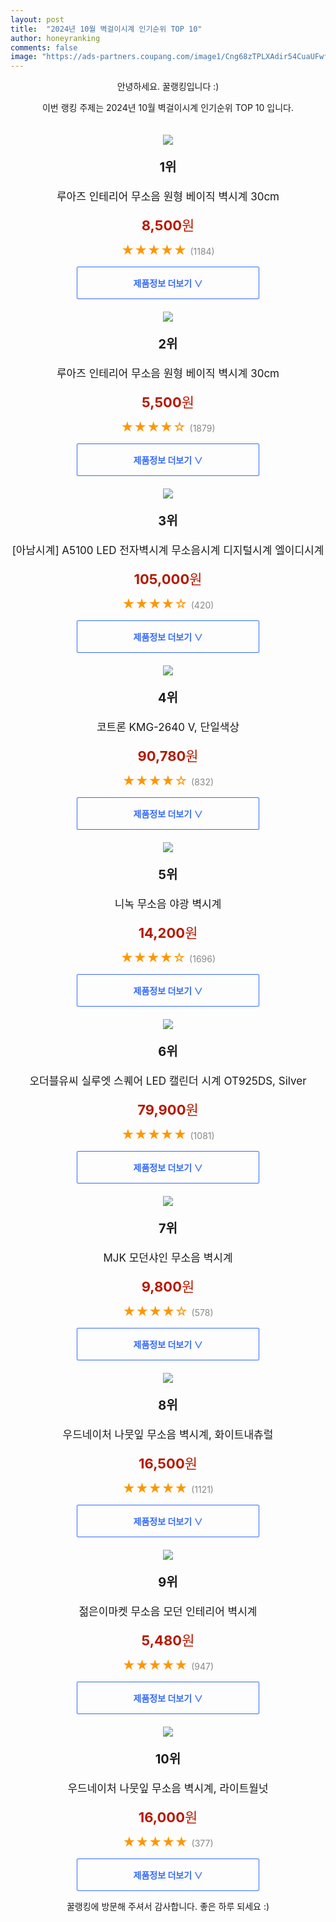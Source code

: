```yaml
---
layout: post
title:  "2024년 10월 벽걸이시계 인기순위 TOP 10"
author: honeyranking
comments: false
image: "https://ads-partners.coupang.com/image1/Cng68zTPLXAdir54CuaUFwf_Z1yYEWFCjBh37NPFoV0avFdpu4FcM6AkiTV1-YcZgMD9WxWXuj5YGwSHcPPKfVbBICM9QEEhoYbRNHvTi5ptiU6XI7OnaOqUYEBb4OIx4JesSOYBmVNd_R-kwOvVbZZIVoOnIgygQa2IOPSLfuwOdlD2rhr5Hh6YScbfjB3jLNWJTf3XVeTBaZ24s_zm1rVS7BkaQUzxGkcZ6tsEcue07_8E5wv_THfQLS7GNKoan2gjtZ_91VwHYFSpcmsXAvM8_MRturZ2gqBYrX1mYPSd5--ahD8IA2o8JQ=="
---
```

<p style="text-align: center;">안녕하세요. 꿀랭킹입니다 :)</p>
<p style="text-align: center;">이번 랭킹 주제는 2024년 10월 벽걸이시계 인기순위 TOP 10 입니다.</p><center><img src="https://ads-partners.coupang.com/image1/Cng68zTPLXAdir54CuaUFwf_Z1yYEWFCjBh37NPFoV0avFdpu4FcM6AkiTV1-YcZgMD9WxWXuj5YGwSHcPPKfVbBICM9QEEhoYbRNHvTi5ptiU6XI7OnaOqUYEBb4OIx4JesSOYBmVNd_R-kwOvVbZZIVoOnIgygQa2IOPSLfuwOdlD2rhr5Hh6YScbfjB3jLNWJTf3XVeTBaZ24s_zm1rVS7BkaQUzxGkcZ6tsEcue07_8E5wv_THfQLS7GNKoan2gjtZ_91VwHYFSpcmsXAvM8_MRturZ2gqBYrX1mYPSd5--ahD8IA2o8JQ==" style="margin-top:20px" /></center><p style="text-align: center; font-size: 20px"><b>1위</b></p><p style="text-align: center; font-size: 17px">루아즈 인테리어 무소음 원형 베이직 벽시계 30cm</p><p style="text-align: center;"><span style="color: #b61800; font-size: 22px;"><b>8,500</b>원</span></p><p style="text-align: center;"><span style="color: #ff9600; font-size: 20px;">★★★★★ </span><span style="color: #878787;">(1184)</span></p><center><a href="https://link.coupang.com/re/AFFSDP?lptag=AF3899140&subid=honeyrank&pageKey=7138354134&itemId=16607784911&vendorItemId=83985848009&traceid=V0-153-078a66e71d21d30f&requestid=20241024210000527231822889&token=31850C%7CMIXED"><div style="font-size: 14px; display: inline-block; padding: 15px 90px; color: #346aff; border-radius: 2px; border: 1px solid #346aff; cursor: pointer;"><b>제품정보 더보기 &or;</b></div></a></center><center><img src="https://ads-partners.coupang.com/image1/R9Dw5J-nOvoXZCPXR_EX5HtDeexVnMVHOghzTXGSmDNRgORPZF_FPYoFMuzy6_mHyW0MiaENF-CJw3vmplYqzpWmta05YHJT_EDXTKpzpRNzqF4-FEGWzKquDCeLJ1u9_C734w58-k04k4agv8xca-0mllV_fOZR_erj-LcVzW5gp5dRN6yTuINMvN6PJOzA3SLXHKa1JeqgLS40wRos5JffSNMxqzGBs4tP_02VlALWDzRD81l_zHKtNBlzhjTgNub_5yX5MP67YRJ-tTO-c6X9rGqA3kg2Jg==" style="margin-top:20px" /></center><p style="text-align: center; font-size: 20px"><b>2위</b></p><p style="text-align: center; font-size: 17px">루아즈 인테리어 무소음 원형 베이직 벽시계 30cm</p><p style="text-align: center;"><span style="color: #b61800; font-size: 22px;"><b>5,500</b>원</span></p><p style="text-align: center;"><span style="color: #ff9600; font-size: 20px;">★★★★☆ </span><span style="color: #878787;">(1879)</span></p><center><a href="https://link.coupang.com/re/AFFSDP?lptag=AF3899140&subid=honeyrank&pageKey=7138354134&itemId=19974453556&vendorItemId=87072899363&traceid=V0-153-078a66e71d21d30f&requestid=20241024210000527231822889&token=31850C%7CMIXED"><div style="font-size: 14px; display: inline-block; padding: 15px 90px; color: #346aff; border-radius: 2px; border: 1px solid #346aff; cursor: pointer;"><b>제품정보 더보기 &or;</b></div></a></center><center><img src="https://ads-partners.coupang.com/image1/pl7fIZfAt_Vlbp2xpg3UQWhRS-O-NcDMrvyRn1sJD2LPXVQhLYcwcB1DUX9S2Haq6yQIjevk4pfEc4PifVp-pVrbfKeJKYTjvFaKv1tuNaEExveYMWdjQags2ucHwjLkuD_S8a3efA5I4UTkgxCuLvYqxlSnW0P-9du6uxheCSDbgcJFaJ1XTgTqWWLreOvxD5YThG2DIv_6L92Za4PCwxvJLT8b0RfMeBO5kueF0_vCVIYwZBtxUkVanNMCXko680S0ljQFKdpeg2VDxpTQWqiut8ZiqOaUkXxSHKrKaVvcBHwfl__9af8TftB-Cg==" style="margin-top:20px" /></center><p style="text-align: center; font-size: 20px"><b>3위</b></p><p style="text-align: center; font-size: 17px">[아남시계] A5100 LED 전자벽시계 무소음시계 디지털시계 엘이디시계</p><p style="text-align: center;"><span style="color: #b61800; font-size: 22px;"><b>105,000</b>원</span></p><p style="text-align: center;"><span style="color: #ff9600; font-size: 20px;">★★★★☆ </span><span style="color: #878787;">(420)</span></p><center><a href="https://link.coupang.com/re/AFFSDP?lptag=AF3899140&subid=honeyrank&pageKey=7153635139&itemId=17989921435&vendorItemId=85572764944&traceid=V0-153-f2a5427fccc9f4e0&clickBeacon=7f05cfb0-91ff-11ef-87dd-0273ba874e53%7E3&requestid=20241024210000527231822889&token=31850C%7CMIXED"><div style="font-size: 14px; display: inline-block; padding: 15px 90px; color: #346aff; border-radius: 2px; border: 1px solid #346aff; cursor: pointer;"><b>제품정보 더보기 &or;</b></div></a></center><center><img src="https://ads-partners.coupang.com/image1/0WOVr6x_b3Oyldqx0ck7W7-eF5SnAt0fC9FaPwtcP0MczzW9YufK8c5w-1LsK4simpWxxuTrbTOQB6fxPIDzh5ofuFEmdF32Xo6QMRScCh0J9cga54GDqHUzuJvm83GZgzkMyR00caPADtYTb5ktr0GwpWCQdBHcu3un_dctPOg7N3nPG8hCX64RunibcVWX72gDXQj0hZTndkEqetK3V9JITiozcagK4C-PkSyD-HBU_kBTZEeEBynqeYy5bEl4BA2zFqciR7GVmgdkYzIBEYTgn92B1NWof0MmbqNAJH1oZKMnYRXbC5mWkXr-bSAa" style="margin-top:20px" /></center><p style="text-align: center; font-size: 20px"><b>4위</b></p><p style="text-align: center; font-size: 17px">코트론 KMG-2640 V, 단일색상</p><p style="text-align: center;"><span style="color: #b61800; font-size: 22px;"><b>90,780</b>원</span></p><p style="text-align: center;"><span style="color: #ff9600; font-size: 20px;">★★★★☆ </span><span style="color: #878787;">(832)</span></p><center><a href="https://link.coupang.com/re/AFFSDP?lptag=AF3899140&subid=honeyrank&pageKey=1566265567&itemId=2678221723&vendorItemId=84672185653&traceid=V0-153-553107e8a89ef36c&clickBeacon=7f05cfb0-91ff-11ef-8ca3-74eb590f448d%7E3&requestid=20241024210000527231822889&token=31850C%7CMIXED"><div style="font-size: 14px; display: inline-block; padding: 15px 90px; color: #346aff; border-radius: 2px; border: 1px solid #346aff; cursor: pointer;"><b>제품정보 더보기 &or;</b></div></a></center><center><img src="https://ads-partners.coupang.com/image1/IeaX2bw-Lc4XQrI7IcjEjdCwjYIU97ZgpzohR6kpe7opsZxTULmMz2CAdQ95qMGQ2z5KAnv2uHNJtidR3AeQDxxI92I_RHD4FUlbNaPqyotsQRmY-ywC1Z-wSgGa0fW9blzMQKM3ZQ7i6PG9_kbTXktSFiCaOAUs_WYujMVQyg2jqPcYRnhgRse3CAlwLohAzeK6gCgVJ9-9hXlCo8cyADPPm_QTGENy33SSgspyWCc9AcOlbGhbWE5oUk1PXY6Y8UcIZwoU5x6n4I28zcqIpmmvrSrQnmy4m2bg-NuPmJ06S_NPO9ii4fic" style="margin-top:20px" /></center><p style="text-align: center; font-size: 20px"><b>5위</b></p><p style="text-align: center; font-size: 17px">니녹 무소음 야광 벽시계</p><p style="text-align: center;"><span style="color: #b61800; font-size: 22px;"><b>14,200</b>원</span></p><p style="text-align: center;"><span style="color: #ff9600; font-size: 20px;">★★★★☆ </span><span style="color: #878787;">(1696)</span></p><center><a href="https://link.coupang.com/re/AFFSDP?lptag=AF3899140&subid=honeyrank&pageKey=6509602197&itemId=14372137190&vendorItemId=81616496222&traceid=V0-153-2d568a236b5e8c5f&requestid=20241024210000527231822889&token=31850C%7CMIXED"><div style="font-size: 14px; display: inline-block; padding: 15px 90px; color: #346aff; border-radius: 2px; border: 1px solid #346aff; cursor: pointer;"><b>제품정보 더보기 &or;</b></div></a></center><center><img src="https://ads-partners.coupang.com/image1/QOajm2yDsp0-nEgbQA4BzLonw4zc9v9VwmeLegg8O6CsJtoSyWjsSB_NNYOW4RESnSHJbbmHbG1n4GujIcN_ARYuyzBN6X9ORADt4IG45HnxNefS2PyAM46VI2UP3daTz830ebd1QaD_e5MrQYihR79E8S08EMaH5fORqRj9WfyUY-jiYW6LFF-BzaiRWqHxaQMnb0xPWZz6WYsyd8a0sAEF8aooy_1PSF4YaOO-rwM62D4y1jBPAOGisMaryWHXrevSuhFIyYBUn2f0QaqxThlVI_C4mKd1AvRQ9WnqfQ==" style="margin-top:20px" /></center><p style="text-align: center; font-size: 20px"><b>6위</b></p><p style="text-align: center; font-size: 17px">오더블유씨 실루엣 스퀘어 LED 캘린더 시계 OT925DS, Silver</p><p style="text-align: center;"><span style="color: #b61800; font-size: 22px;"><b>79,900</b>원</span></p><p style="text-align: center;"><span style="color: #ff9600; font-size: 20px;">★★★★★ </span><span style="color: #878787;">(1081)</span></p><center><a href="https://link.coupang.com/re/AFFSDP?lptag=AF3899140&subid=honeyrank&pageKey=6010762509&itemId=10904253091&vendorItemId=78184102808&traceid=V0-153-94b0c8b28a9a72ca&clickBeacon=7f05cfb0-91ff-11ef-8267-f1cc59d233e4%7E3&requestid=20241024210000527231822889&token=31850C%7CMIXED"><div style="font-size: 14px; display: inline-block; padding: 15px 90px; color: #346aff; border-radius: 2px; border: 1px solid #346aff; cursor: pointer;"><b>제품정보 더보기 &or;</b></div></a></center><center><img src="https://ads-partners.coupang.com/image1/SUkNlVFFP7dvhzA3Se_SXEtNwukDdXnKgBrduASexKlGjqJYGtLJFTPQqNmEAf-J89dmrigyGABKajSmN5TIas9wVdTK0VIMUw8UmYbDcOO9tq9eWcbKx8G3e_cqeoSU15cUX_JcO5S5axSBvfNbgQ6ZnSZyvdzn7BKXxPg3VtntlXpujONjO9l4U88ai9bkygD0ByhByu1PD0TEpNd1gNZkLbSPnqjnl6WABAOhrMJ6JL1pIAOUfchsZNJLvvIoz_gb2xlzKTseWM0YUBCY-BWeMLJzd93LplA=" style="margin-top:20px" /></center><p style="text-align: center; font-size: 20px"><b>7위</b></p><p style="text-align: center; font-size: 17px">MJK 모던샤인 무소음 벽시계</p><p style="text-align: center;"><span style="color: #b61800; font-size: 22px;"><b>9,800</b>원</span></p><p style="text-align: center;"><span style="color: #ff9600; font-size: 20px;">★★★★☆ </span><span style="color: #878787;">(578)</span></p><center><a href="https://link.coupang.com/re/AFFSDP?lptag=AF3899140&subid=honeyrank&pageKey=2250805320&itemId=3847686429&vendorItemId=74153581979&traceid=V0-153-b991103700a7b0ab&requestid=20241024210000527231822889&token=31850C%7CMIXED"><div style="font-size: 14px; display: inline-block; padding: 15px 90px; color: #346aff; border-radius: 2px; border: 1px solid #346aff; cursor: pointer;"><b>제품정보 더보기 &or;</b></div></a></center><center><img src="https://ads-partners.coupang.com/image1/uawV8UuUGiNJkflxuQYjLJXyxBZMfSzNGul-Zmr7AeXAADRqSTkFxn9vshLtCclfsEPCuk3DhHs7TPlNRa_3KilMwN6A6J380UYcFU0M7DdhgLoR13Y0RD5ktKGNuBxhLXbpKbmT9zoBPmzr3U41W6682HwHzEwXkfvytHWxMJAZSykiI2UC-B6JmIEKL8i3Sr7mZ7GIMO3i3ypmmIzu5Uz7OxqCzB9N7w0NEYDJaVhFrfSRd3g32qI6R6nqS67XGEJ13ZdbbGiqnv7yCTPxvI3OUFwqVZ0=" style="margin-top:20px" /></center><p style="text-align: center; font-size: 20px"><b>8위</b></p><p style="text-align: center; font-size: 17px">우드네이처 나뭇잎 무소음 벽시계, 화이트내츄럴</p><p style="text-align: center;"><span style="color: #b61800; font-size: 22px;"><b>16,500</b>원</span></p><p style="text-align: center;"><span style="color: #ff9600; font-size: 20px;">★★★★★ </span><span style="color: #878787;">(1121)</span></p><center><a href="https://link.coupang.com/re/AFFSDP?lptag=AF3899140&subid=honeyrank&pageKey=6743989952&itemId=15752080402&vendorItemId=82965776806&traceid=V0-153-e62aef7b506af8b3&clickBeacon=7f05cfb0-91ff-11ef-828d-d761f106e0d1%7E3&requestid=20241024210000527231822889&token=31850C%7CMIXED"><div style="font-size: 14px; display: inline-block; padding: 15px 90px; color: #346aff; border-radius: 2px; border: 1px solid #346aff; cursor: pointer;"><b>제품정보 더보기 &or;</b></div></a></center><center><img src="https://ads-partners.coupang.com/image1/TjRSXOcgbL41-nMXTrDJI7j0P6DYfDpa0YrFN2Qe7XCO79oJh3flAOA28NAkBE6_pzmSIeYecxXhDaNVOJrxtpZiCv5XGw6mj9tXZczz7vfPNcv4FBcVBWrAG4Fk4OqsshpitMcc0lFMgh_TYqE0-jxqgMvAG3uWBNJs9a2VKVCPTxvdrWNz8JUAXsuFLpb1ZVJV6NYU2DwQ3wT3ssAsEshqreY9FPLccr5a0XMhDt665yO2GiCBdyKzqV-Jxgtv_z0AduCHHUZWd-NGUZy9cRVRaIN4RwW9GA==" style="margin-top:20px" /></center><p style="text-align: center; font-size: 20px"><b>9위</b></p><p style="text-align: center; font-size: 17px">젊은이마켓 무소음 모던 인테리어 벽시계</p><p style="text-align: center;"><span style="color: #b61800; font-size: 22px;"><b>5,480</b>원</span></p><p style="text-align: center;"><span style="color: #ff9600; font-size: 20px;">★★★★★ </span><span style="color: #878787;">(947)</span></p><center><a href="https://link.coupang.com/re/AFFSDP?lptag=AF3899140&subid=honeyrank&pageKey=66263527&itemId=223001425&vendorItemId=3762527522&traceid=V0-153-7e60d72ecf85c5f6&requestid=20241024210000527231822889&token=31850C%7CMIXED"><div style="font-size: 14px; display: inline-block; padding: 15px 90px; color: #346aff; border-radius: 2px; border: 1px solid #346aff; cursor: pointer;"><b>제품정보 더보기 &or;</b></div></a></center><center><img src="https://ads-partners.coupang.com/image1/EzafCqe1Rqy1OSaGE_ifIo3VCWBDIwphgVP7EJWWcgtJNCqfCOMsRoqnKZNPSm0rPy68gvsBx0rO2mCzrqA1kRNCD2BQjDWygIdJHn4va6dSgBBs-vet81fCzxJ33BdsCjAFkInPD88GzUVzhTVQ2jhXmSNtjtpjpI0ZdLSx_0i0Ly8BTdxDW0d8Xp6a2-BTGhH9M-C3XzlIbTYriopNciVCgX17UVz401rXTXMkSXEzPK5o8JXPwvw5ribXuUiE7LoBkfAwWEAMZEEwhYxQp6PQYcditj0=" style="margin-top:20px" /></center><p style="text-align: center; font-size: 20px"><b>10위</b></p><p style="text-align: center; font-size: 17px">우드네이처 나뭇잎 무소음 벽시계, 라이트월넛</p><p style="text-align: center;"><span style="color: #b61800; font-size: 22px;"><b>16,000</b>원</span></p><p style="text-align: center;"><span style="color: #ff9600; font-size: 20px;">★★★★★ </span><span style="color: #878787;">(377)</span></p><center><a href="https://link.coupang.com/re/AFFSDP?lptag=AF3899140&subid=honeyrank&pageKey=6743989952&itemId=15752080406&vendorItemId=82965776815&traceid=V0-153-e62aef7b506af8b3&clickBeacon=7f05cfb0-91ff-11ef-a8f2-62753bcf979b%7E3&requestid=20241024210000527231822889&token=31850C%7CMIXED"><div style="font-size: 14px; display: inline-block; padding: 15px 90px; color: #346aff; border-radius: 2px; border: 1px solid #346aff; cursor: pointer;"><b>제품정보 더보기 &or;</b></div></a></center><p style="text-align: center;">꿀랭킹에 방문해 주셔서 감사합니다. 좋은 하루 되세요 :)</p>
